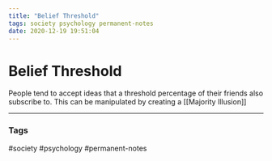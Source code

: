 ```yaml
---
title: "Belief Threshold"
tags: society psychology permanent-notes
date: 2020-12-19 19:51:04
---
```


# Belief Threshold

People tend to accept ideas that a threshold percentage of their friends also subscribe to. This can be manipulated by creating a [[Majority Illusion]]

---
### Tags
#society #psychology #permanent-notes
